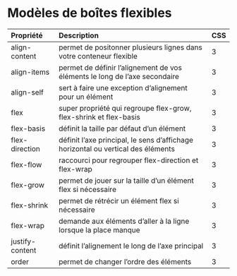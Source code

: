 # Modèles de boîtes flexibles

| Propriété | Description | CSS
|:----------|:------------|:---
| align-content | permet de positonner plusieurs lignes dans votre conteneur flexible | 3
| align-items | permet de définir l’alignement de vos éléments le long de l’axe secondaire | 3
| align-self | sert à faire une exception d’alignement pour un élément | 3
| flex | super propriété qui regroupe flex-grow, flex-shrink et flex-basis | 3
| flex-basis | définit la taille par défaut d’un élément | 3
| flex-direction | définit l’axe principal, le sens d’affichage horizontal ou vertical des éléments | 3
| flex-flow | raccourci pour regrouper flex-direction et flex-wrap | 3
| flex-grow | permet de jouer sur la taille d’un élément flex si nécessaire | 3
| flex-shrink | permet de rétrécir un élément flex si nécessaire | 3
| flex-wrap | demande aux éléments d’aller à la ligne lorsque la place manque | 3
| justify-content | définit l’alignement le long de l’axe principal | 3
| order | permet de changer l’ordre des éléments | 3
